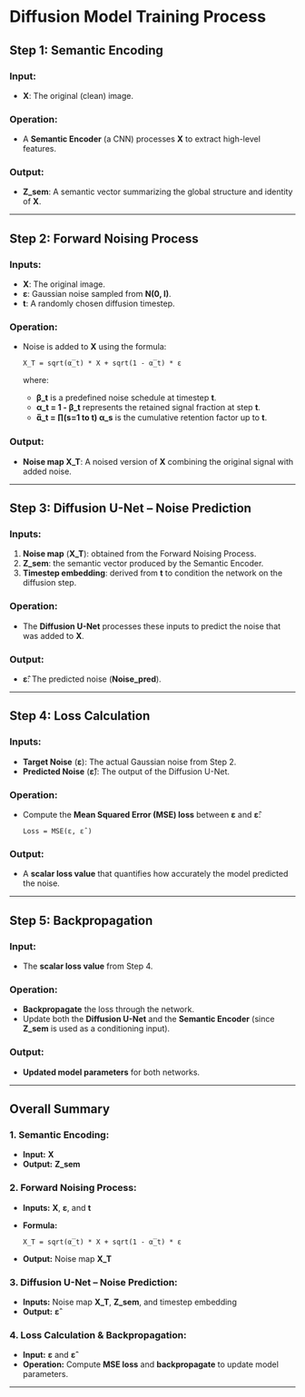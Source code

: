 # Diffusion Model Training Process

## Step 1: Semantic Encoding
### Input:
- **X**: The original (clean) image.

### Operation:
- A **Semantic Encoder** (a CNN) processes **X** to extract high-level features.

### Output:
- **Z_sem**: A semantic vector summarizing the global structure and identity of **X**.

---

## Step 2: Forward Noising Process
### Inputs:
- **X**: The original image.  
- **ε**: Gaussian noise sampled from **N(0, I)**.  
- **t**: A randomly chosen diffusion timestep.

### Operation:
- Noise is added to **X** using the formula:

  ```
  X_T = sqrt(α̅_t) * X + sqrt(1 - α̅_t) * ε
  ```

  where:
  - **β_t** is a predefined noise schedule at timestep **t**.
  - **α_t = 1 - β_t** represents the retained signal fraction at step **t**.
  - **α̅_t = ∏(s=1 to t) α_s** is the cumulative retention factor up to **t**.

### Output:
- **Noise map X_T**: A noised version of **X** combining the original signal with added noise.

---

## Step 3: Diffusion U-Net – Noise Prediction
### Inputs:
1. **Noise map** (**X_T**): obtained from the Forward Noising Process.  
2. **Z_sem**: the semantic vector produced by the Semantic Encoder.  
3. **Timestep embedding**: derived from **t** to condition the network on the diffusion step.

### Operation:
- The **Diffusion U-Net** processes these inputs to predict the noise that was added to **X**.

### Output:
- **ε̂**: The predicted noise (**Noise_pred**).

---

## Step 4: Loss Calculation
### Inputs:
- **Target Noise** (**ε**): The actual Gaussian noise from Step 2.  
- **Predicted Noise** (**ε̂**): The output of the Diffusion U-Net.

### Operation:
- Compute the **Mean Squared Error (MSE) loss** between **ε** and **ε̂**:

  ```
  Loss = MSE(ε, ε̂ )
  ```

### Output:
- A **scalar loss value** that quantifies how accurately the model predicted the noise.

---

## Step 5: Backpropagation
### Input:
- The **scalar loss value** from Step 4.

### Operation:
- **Backpropagate** the loss through the network.
- Update both the **Diffusion U-Net** and the **Semantic Encoder** (since **Z_sem** is used as a conditioning input).

### Output:
- **Updated model parameters** for both networks.

---

## Overall Summary

### 1. Semantic Encoding:
- **Input:** **X**  
- **Output:** **Z_sem**

### 2. Forward Noising Process:
- **Inputs:** **X**, **ε**, and **t**  
- **Formula:**  

  ```
  X_T = sqrt(α̅_t) * X + sqrt(1 - α̅_t) * ε
  ```

- **Output:** Noise map **X_T**

### 3. Diffusion U-Net – Noise Prediction:
- **Inputs:** Noise map **X_T**, **Z_sem**, and timestep embedding  
- **Output:** **ε̂**

### 4. Loss Calculation & Backpropagation:
- **Input:** **ε** and **ε̂**  
- **Operation:** Compute **MSE loss** and **backpropagate** to update model parameters.

---
